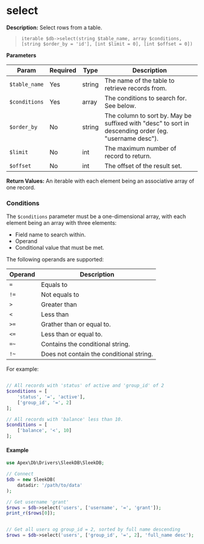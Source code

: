 
# select

**Description:** Select rows from a table.

> `iterable $db->select(string $table_name, array $conditions, [string $order_by = 'id'], [int $limit = 0], [int $offset = 0])`


**Parameters**

Param | Required | Type | Description
------------- |------------- |------------- |------------- 
`$table_name` | Yes | string | The name of the table to retrieve records from.
`$conditions` | Yes | array | The conditions to search for.  See below.
`$order_by` | No | string | The column to sort by.  May be suffixed with "desc" to sort in descending order (eg. "username desc").
`$limit` | No | int | The maximum number of record to return.
`$offset` | No | int | The offset of the result set.


**Return Values:** An iterable with each element being an associative array of one record.


### Conditions

The `$conditions` parameter must be a one-dimensional array, with each element being an array with three elements:

* Field name to search within.
* Operand
* Conditional value that must be met.

The following operands are supported:

Operand | Description
------------- |------------- 
`=` | Equals to
`!=` | Not equals to
`>` | Greater than
`<` | Less than
`>=` | Grather than or equal to.
`<=` | Less than or equal to.
`=~` | Contains the conditional string.
`!~` | Does not contain the conditional string.

For example:

~~~php

// All records with 'status' of active and 'group_id' of 2
$conditions = [
    'status', '=', 'active'], 
    ['group_id', '=', 2]
];

// All records with 'balance' less than 10.
$conditions = [
    ['balance', '<', 10]
];
~~~


#### Example

~~~php
use Apex\Db\Drivers\SleekDB\SleekDB;

// Connect
$db = new SleekDB(
    datadir: '/path/to/data'
);

// Get username 'grant'
$rows = $db->select('users', ['username', '=', 'grant']);
print_r($rows[0]);


// Get all users og group_id = 2, sorted by full name descending
$rows = $db->select('users', ['group_id', '=', 2], 'full_name desc');
~~~


